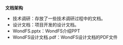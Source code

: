 **文档架构**

* 技术调研：存放了一些技术调研过程中的文档。
* 设计文档：项目开发的设计文档。
* WondFS.pptx：WondFS介绍PPT
* WondFS设计文档.pdf：WondFS设计文档的PDF文件